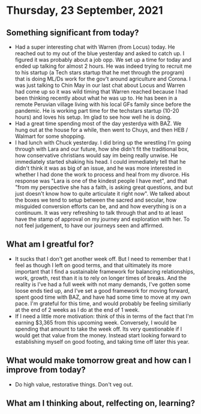 #  Thursday, 23 September, 2021

## Something significant from today?

- Had a super interesting chat with Warren (from Locus) today. He reached out to my out of the blue yesterday and asked to catch up. I figured it was probably about a job opp. We set up a time for today and ended up talking for almost 2 hours. He was indeed trying to recruit me to his startup (a Tech stars startup that he met through the program) that is doing ML/Ds work for the gov't around agriculture and Corona. I was just talking to Chin May in our last chat about Locus and Warren had come up so it was wild timing that Warren reached because I had been thinking recently about what he was up to. He has been in a remote Peruvian village living with his local GFs family since before the pandemic. He is working part time for the techstars startup (10-20 hours) and loves his setup. Im glad to see how well he is doing.
- Had a great time spending most of the day yesterdya with BAZ. We hung out at the house for a while, then went to Chuys, and then HEB / Walmart for some shopping.
- I had lunch with Chuck yesterday. I did bring up the wrestling I'm going through with Lara and our future, how she didn't fit the traditional box, how conservative christians would say im being really unwise. He immediately started shaking his head. I could immediately tell that he didn't think it was as big of an issue, and he was more interested in whether I had done the work to process and heal from my divorce. His response was "Lara is one of the kindest people I have met", and that "from my perspective she has a faith, is asking great questions, and but just doesn't know how to quite articulate it right now". We talked about the boxes we tend to setup between the sacred and secular, how misguided conversion efforts can be, and and how everything is on a continuum. It was very refreshing to talk through that and to at least have the stamp of approval on my journey and exploration with her. To not feel judgement, to have our journeys seen and affirmed.


## What am I greatful for?

- It sucks that I don't get another week off. But I need to remember that I feel as though I left on good terms, and that uiltimately its more important that I find a sustainable framework for balancing relationships, work, growth, rest than it is to rely on longer times of breaks. And the reality is I've had a full week with not many demands, I've gotten some loose ends tied up, and I've set a good framework for moving forward, spent good time with BAZ, and have had some time to move at my own pace. I'm grateful for this time, and would probably be feeling similiarly at the end of 2 weeks as I do at the end of 1 week.
- If I need a little more motivation: think of this in terms of the fact that I'm earning $3,365 from this upcoming week. Conversely, I would be spending that amount to take the week off. Its very questionable if I would get that value from the money. Instead start looking forward to establishing myself on good footing, and taking time off later this year.

## What would make tomorrow great and how can I improve from today?

- Do high value, restorative things. Don't veg out.

## What am I thinking about, relfecting on, learning?

